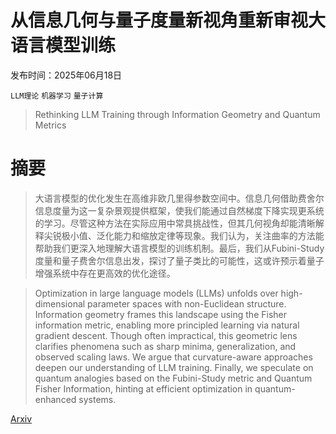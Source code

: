 # 从信息几何与量子度量新视角重新审视大语言模型训练

发布时间：2025年06月18日

`LLM理论` `机器学习` `量子计算`

> Rethinking LLM Training through Information Geometry and Quantum Metrics

# 摘要

> 大语言模型的优化发生在高维非欧几里得参数空间中。信息几何借助费舍尔信息度量为这一复杂景观提供框架，使我们能通过自然梯度下降实现更系统的学习。尽管这种方法在实际应用中常具挑战性，但其几何视角却能清晰解释尖锐极小值、泛化能力和缩放定律等现象。我们认为，关注曲率的方法能帮助我们更深入地理解大语言模型的训练机制。最后，我们从Fubini-Study度量和量子费舍尔信息出发，探讨了量子类比的可能性，这或许预示着量子增强系统中存在更高效的优化途径。

> Optimization in large language models (LLMs) unfolds over high-dimensional parameter spaces with non-Euclidean structure. Information geometry frames this landscape using the Fisher information metric, enabling more principled learning via natural gradient descent. Though often impractical, this geometric lens clarifies phenomena such as sharp minima, generalization, and observed scaling laws. We argue that curvature-aware approaches deepen our understanding of LLM training. Finally, we speculate on quantum analogies based on the Fubini-Study metric and Quantum Fisher Information, hinting at efficient optimization in quantum-enhanced systems.

[Arxiv](https://arxiv.org/abs/2506.15830)
